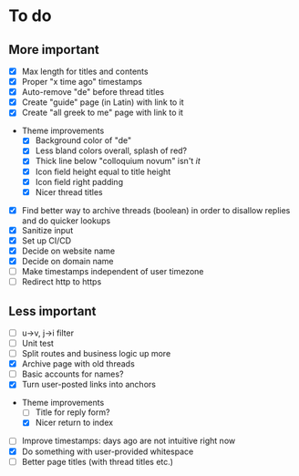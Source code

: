 # To do

## More important
- [x] Max length for titles and contents
- [x] Proper "x time ago" timestamps
- [x] Auto-remove "de" before thread titles
- [x] Create "guide" page (in Latin) with link to it
- [x] Create "all greek to me" page with link to it
- Theme improvements
  - [x] Background color of "de"
  - [x] Less bland colors overall, splash of red?
  - [x] Thick line below "colloquium novum" isn't _it_
  - [x] Icon field height equal to title height
  - [x] Icon field right padding
  - [x] Nicer thread titles
- [x] Find better way to archive threads (boolean) in order to disallow replies and do quicker lookups
- [x] Sanitize input
- [x] Set up CI/CD
- [x] Decide on website name
- [x] Decide on domain name
- [ ] Make timestamps independent of user timezone
- [ ] Redirect http to https

## Less important
- [ ] u->v, j->i filter
- [ ] Unit test
- [ ] Split routes and business logic up more
- [x] Archive page with old threads
- [ ] Basic accounts for names?
- [x] Turn user-posted links into anchors
- Theme improvements
  - [ ] Title for reply form?
  - [x] Nicer return to index
- [ ] Improve timestamps: days ago are not intuitive right now
- [x] Do something with user-provided whitespace
- [ ] Better page titles (with thread titles etc.)
